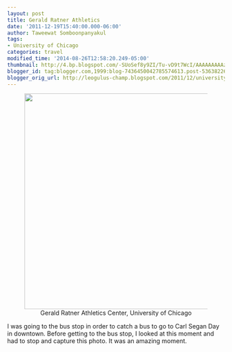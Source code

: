 ```yaml
---
layout: post
title: Gerald Ratner Athletics
date: '2011-12-19T15:40:00.000-06:00'
author: Taweewat Somboonpanyakul
tags:
- University of Chicago
categories: travel
modified_time: '2014-08-26T12:58:20.249-05:00'
thumbnail: http://4.bp.blogspot.com/-SUoSef8y9ZI/Tu-vD9t7WcI/AAAAAAAAAzM/mRWKC1mHL78/s72-c/IMG_0587.jpg
blogger_id: tag:blogger.com,1999:blog-7436450042785574613.post-5363822635437841827
blogger_orig_url: http://leogulus-champ.blogspot.com/2011/12/university-of-chicago-at-twilight.html
---
```


<figure><center>
<img width="500" src="http://4.bp.blogspot.com/-SUoSef8y9ZI/Tu-vD9t7WcI/AAAAAAAAAzM/mRWKC1mHL78/s1600/IMG_0587.jpg"/>
<figcaption>Gerald Ratner Athletics Center, University of Chicago</figcaption>
</center></figure>

 I was going to the bus stop in order to catch a bus to go to Carl Segan Day in downtown. Before getting to the bus stop, I looked at this moment and had to stop and capture this photo. It was an amazing moment.
